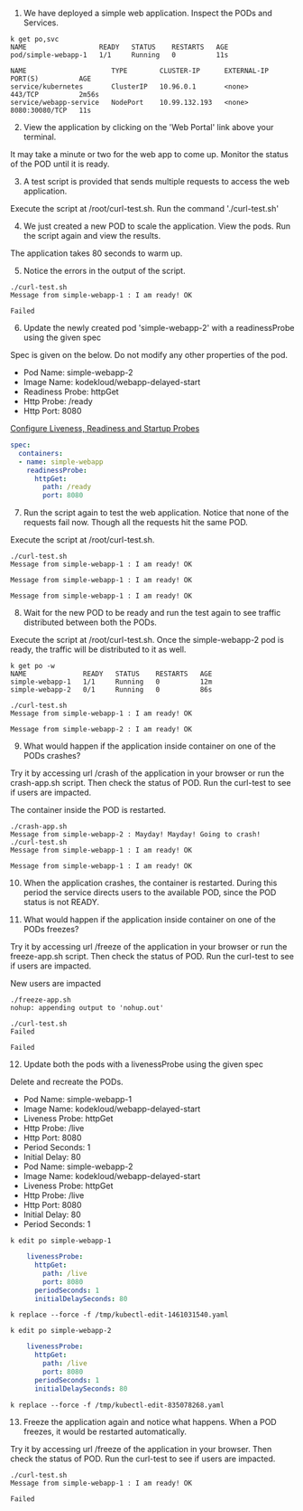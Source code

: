 1. We have deployed a simple web application. Inspect the PODs and Services.

```shell
k get po,svc
NAME                  READY   STATUS    RESTARTS   AGE
pod/simple-webapp-1   1/1     Running   0          11s

NAME                     TYPE        CLUSTER-IP      EXTERNAL-IP   PORT(S)          AGE
service/kubernetes       ClusterIP   10.96.0.1       <none>        443/TCP          2m56s
service/webapp-service   NodePort    10.99.132.193   <none>        8080:30080/TCP   11s
```

2. View the application by clicking on the 'Web Portal' link above your terminal.

It may take a minute or two for the web app to come up. Monitor the status of the POD until it is ready.

3. A test script is provided that sends multiple requests to access the web application.

Execute the script at /root/curl-test.sh. Run the command './curl-test.sh'

4. We just created a new POD to scale the application. View the pods. Run the script again and view the results.

The application takes 80 seconds to warm up.

5. Notice the errors in the output of the script.

```shell
./curl-test.sh 
Message from simple-webapp-1 : I am ready! OK

Failed
```

6. Update the newly created pod 'simple-webapp-2' with a readinessProbe using the given spec


Spec is given on the below. Do not modify any other properties of the pod.

- Pod Name: simple-webapp-2
- Image Name: kodekloud/webapp-delayed-start
- Readiness Probe: httpGet
- Http Probe: /ready
- Http Port: 8080

[Configure Liveness, Readiness and Startup Probes](https://kubernetes.io/docs/tasks/configure-pod-container/configure-liveness-readiness-startup-probes/)

```yaml
spec:
  containers:
  - name: simple-webapp
    readinessProbe:
      httpGet:
        path: /ready
        port: 8080
```

7. Run the script again to test the web application. Notice that none of the requests fail now. Though all the requests hit the same POD.

Execute the script at /root/curl-test.sh.

```shell
./curl-test.sh 
Message from simple-webapp-1 : I am ready! OK

Message from simple-webapp-1 : I am ready! OK

Message from simple-webapp-1 : I am ready! OK
```

8. Wait for the new POD to be ready and run the test again to see traffic distributed between both the PODs.

Execute the script at /root/curl-test.sh.
Once the simple-webapp-2 pod is ready, the traffic will be distributed to it as well.

```shell
k get po -w
NAME              READY   STATUS    RESTARTS   AGE
simple-webapp-1   1/1     Running   0          12m
simple-webapp-2   0/1     Running   0          86s

./curl-test.sh 
Message from simple-webapp-1 : I am ready! OK

Message from simple-webapp-2 : I am ready! OK
```

9. What would happen if the application inside container on one of the PODs crashes?

Try it by accessing url /crash of the application in your browser or run the crash-app.sh script. Then check the status of POD. Run the curl-test to see if users are impacted.

The container inside the POD is restarted.

```shell
./crash-app.sh 
Message from simple-webapp-2 : Mayday! Mayday! Going to crash!
./curl-test.sh 
Message from simple-webapp-1 : I am ready! OK

Message from simple-webapp-1 : I am ready! OK
```

10. When the application crashes, the container is restarted. During this period the service directs users to the available POD, since the POD status is not READY.

11. What would happen if the application inside container on one of the PODs freezes?

Try it by accessing url /freeze of the application in your browser or run the freeze-app.sh script. Then check the status of POD. Run the curl-test to see if users are impacted.

New users are impacted

```shell
./freeze-app.sh 
nohup: appending output to 'nohup.out'

./curl-test.sh 
Failed

Failed
```

12. Update both the pods with a livenessProbe using the given spec


Delete and recreate the PODs.

- Pod Name: simple-webapp-1
- Image Name: kodekloud/webapp-delayed-start
- Liveness Probe: httpGet
- Http Probe: /live
- Http Port: 8080
- Period Seconds: 1
- Initial Delay: 80
- Pod Name: simple-webapp-2
- Image Name: kodekloud/webapp-delayed-start
- Liveness Probe: httpGet
- Http Probe: /live
- Http Port: 8080
- Initial Delay: 80
- Period Seconds: 1

```shell
k edit po simple-webapp-1
```

```yaml
    livenessProbe:
      httpGet:
        path: /live
        port: 8080
      periodSeconds: 1
      initialDelaySeconds: 80
```

```shell
k replace --force -f /tmp/kubectl-edit-1461031540.yaml 

k edit po simple-webapp-2
```

```yaml
    livenessProbe:
      httpGet:
        path: /live
        port: 8080
      periodSeconds: 1
      initialDelaySeconds: 80
```

```shell
k replace --force -f /tmp/kubectl-edit-835078268.yaml
```

13. Freeze the application again and notice what happens. When a POD freezes, it would be restarted automatically.

Try it by accessing url /freeze of the application in your browser. Then check the status of POD. Run the curl-test to see if users are impacted.

```shell
./curl-test.sh 
Message from simple-webapp-1 : I am ready! OK

Failed
```
